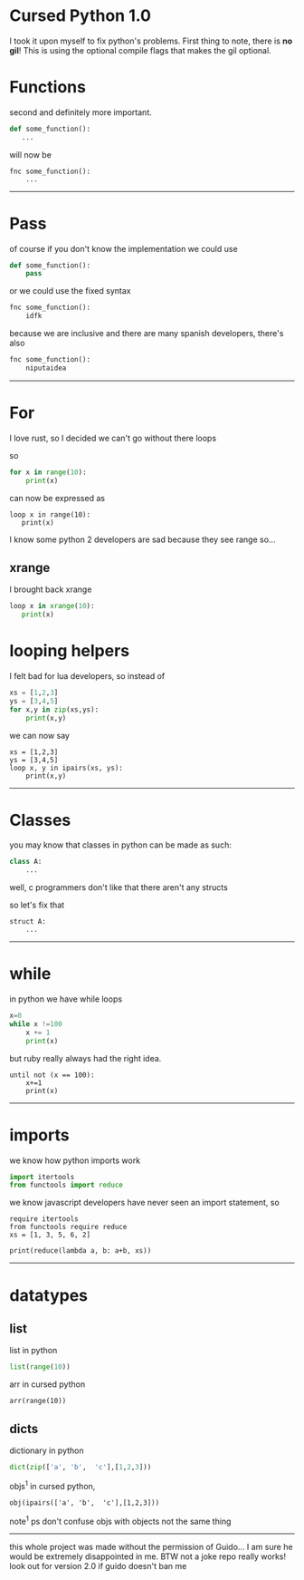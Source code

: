 # Cursed Python 1.0


I took it upon myself to fix python's problems. First thing to note,
there is **no gil**! This is using the optional compile flags that makes
the gil optional.

# Functions
second and definitely more important.

```python
def some_function():
   ... 
```

will now be

```
fnc some_function():
    ...
```

---
# Pass

of course if you don't know the implementation we could use 

```python
def some_function():
    pass 
```
or we could use the fixed syntax

```python
fnc some_function():
    idfk 
```

because we are inclusive and there are many spanish developers, there's also

```python
fnc some_function():
    niputaidea
```

---
# For 

I love rust, so I decided we can't go without there loops

so

```python
for x in range(10):
    print(x)
```

can  now be expressed as

```
loop x in range(10):
   print(x) 
```

I know  some python 2 developers are sad because they see range so...

## xrange

I brought back xrange

```python
loop x in xrange(10):
   print(x) 
```

# looping helpers

I felt bad for lua developers, so instead of

```python
xs = [1,2,3]
ys = [3,4,5]
for x,y in zip(xs,ys):
    print(x,y)
```
we can now say

```
xs = [1,2,3]
ys = [3,4,5]
loop x, y in ipairs(xs, ys):
    print(x,y)
```

---
#  Classes

you may know that classes in python can be made as such:

```python
class A:
    ...

```

well, c programmers don't like that there aren't any structs

so let's fix that

```
struct A:
    ...
```

---
# while

in python we have while loops

```python
x=0
while x !=100
    x += 1
    print(x)
```

but ruby really always had the right idea.

```
until not (x == 100):
    x+=1
    print(x)
```
---
# imports

we know how python imports work
```python
import itertools
from functools import reduce
```

we know javascript developers have never seen an import statement, so

```
require itertools
from functools require reduce
xs = [1, 3, 5, 6, 2] 
  
print(reduce(lambda a, b: a+b, xs)) 
```
---
# datatypes

## list
list in python
```python
list(range(10))
```
arr in cursed python

```
arr(range(10))
```

## dicts 

dictionary in python
```python
dict(zip(['a', 'b',  'c'],[1,2,3]))
```
objs<sup>1</sup> in cursed python,


```
obj(ipairs(['a', 'b',  'c'],[1,2,3]))
```
note<sup>1</sup> ps don't confuse objs with objects not the same thing

---

this whole project was made without the permission of Guido... I am sure he would be
extremely disappointed in me. BTW not a joke repo really works!
look out for version 2.0
if guido doesn't ban me
